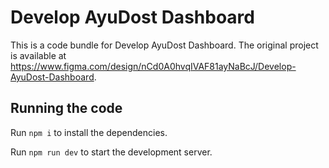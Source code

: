 
  # Develop AyuDost Dashboard

  This is a code bundle for Develop AyuDost Dashboard. The original project is available at https://www.figma.com/design/nCd0A0hvqIVAF81ayNaBcJ/Develop-AyuDost-Dashboard.

  ## Running the code

  Run `npm i` to install the dependencies.

  Run `npm run dev` to start the development server.
  